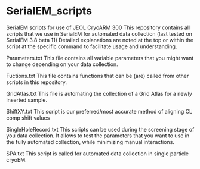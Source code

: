 # SerialEM_scripts
SerialEM scripts for use of JEOL CryoARM 300
This repository contains all scripts that we use in SerialEM for automated data collection (last tested on SerialEM 3.8 beta 11)
Detailed explanations are noted at the top or within the script at the specific command to facilitate usage and understanding.

Parameters.txt
This file contains all variable parameters that you might want to change depending on your data collection.

Fuctions.txt
This file contains functions that can be (are) called from other scripts in this repository.

GridAtlas.txt
This file is automating the collection of a Grid Atlas for a newly inserted sample.

ShiftXY.txt
This script is our preferred/most accurate method of aligning CL comp shift values

SingleHoleRecord.txt
This scripts can be used during the screening stage of you data collection. It allows to test the parameters that you want to use in the fully automated collection, while minimizing manual interactions.

SPA.txt
This script is called for automated data collection in single particle cryoEM.
